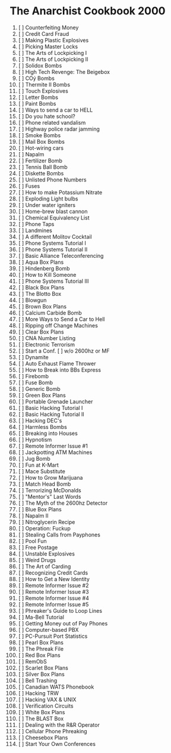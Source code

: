 # The Anarchist Cookbook 2000

1. [ ] Counterfeiting Money
2. [ ] Credit Card Fraud
3. [ ] Making Plastic Explosives
4. [ ] Picking Master Locks
5. [ ] The Arts of Lockpicking I
6. [ ] The Arts of Lockpicking II
7. [ ] Solidox Bombs
8. [ ] High Tech Revenge: The Beigebox
9. [ ] COý Bombs
10. [ ] Thermite II Bombs
11. [ ] Touch Explosives
12. [ ] Letter Bombs
13. [ ] Paint Bombs
14. [ ] Ways to send a car to HELL
15. [ ] Do you hate school?
16. [ ] Phone related vandalism
17. [ ] Highway police radar jamming
18. [ ] Smoke Bombs
19. [ ] Mail Box Bombs
20. [ ] Hot-wiring cars
21. [ ] Napalm
22. [ ] Fertilizer Bomb
23. [ ] Tennis Ball Bomb
24. [ ] Diskette Bombs
25. [ ] Unlisted Phone Numbers
26. [ ] Fuses
27. [ ] How to make Potassium Nitrate
28. [ ] Exploding Light bulbs
29. [ ] Under water igniters
30. [ ] Home-brew blast cannon
31. [ ] Chemical Equivalency List
32. [ ] Phone Taps
33. [ ] Landmines
34. [ ] A different Molitov Cocktail
35. [ ] Phone Systems Tutorial I
36. [ ] Phone Systems Tutorial II
37. [ ] Basic Alliance Teleconferencing
38. [ ] Aqua Box Plans
39. [ ] Hindenberg Bomb
40. [ ] How to Kill Someone
41. [ ] Phone Systems Tutorial III
42. [ ] Black Box Plans
43. [ ] The Blotto Box
44. [ ] Blowgun
45. [ ] Brown Box Plans
46. [ ] Calcium Carbide Bomb
47. [ ] More Ways to Send a Car to Hell
48. [ ] Ripping off Change Machines
49. [ ] Clear Box Plans
50. [ ] CNA Number Listing
51. [ ] Electronic Terrorism
52. [ ] Start a Conf. [ ]  w/o 2600hz or MF
53. [ ] Dynamite
54. [ ] Auto Exhaust Flame Thrower
55. [ ] How to Break into BBs Express
56. [ ] Firebomb
57. [ ] Fuse Bomb
58. [ ] Generic Bomb
59. [ ] Green Box Plans
60. [ ] Portable Grenade Launcher
61. [ ] Basic Hacking Tutorial I
62. [ ] Basic Hacking Tutorial II
63. [ ] Hacking DEC's
64. [ ] Harmless Bombs
65. [ ] Breaking into Houses
66. [ ] Hypnotism
67. [ ] Remote Informer Issue #1
68. [ ] Jackpotting ATM Machines
69. [ ] Jug Bomb
70. [ ] Fun at K-Mart
71. [ ] Mace Substitute
72. [ ] How to Grow Marijuana
73. [ ] Match Head Bomb
74. [ ] Terrorizing McDonalds
75. [ ] "Mentor's" Last Words
76. [ ] The Myth of the 2600hz Detector
77. [ ] Blue Box Plans
78. [ ] Napalm II
79. [ ] Nitroglycerin Recipe
80. [ ] Operation: Fuckup
81. [ ] Stealing Calls from Payphones
82. [ ] Pool Fun
83. [ ] Free Postage
84. [ ] Unstable Explosives
85. [ ] Weird Drugs
86. [ ] The Art of Carding
87. [ ] Recognizing Credit Cards
88. [ ] How to Get a New Identity
89. [ ] Remote Informer Issue #2
90. [ ] Remote Informer Issue #3
91. [ ] Remote Informer Issue #4
92. [ ] Remote Informer Issue #5
93. [ ] Phreaker's Guide to Loop Lines
94. [ ] Ma-Bell Tutorial
95. [ ] Getting Money out of Pay Phones
96. [ ] Computer-based PBX
97. [ ] PC-Pursuit Port Statistics
98. [ ] Pearl Box Plans
99. [ ] The Phreak File
100. [ ] Red Box Plans
101. [ ] RemObS
102. [ ] Scarlet Box Plans
103. [ ] Silver Box Plans
104. [ ] Bell Trashing
105. [ ] Canadian WATS Phonebook
106. [ ] Hacking TRW
107. [ ] Hacking VAX & UNIX
108. [ ] Verification Circuits
109. [ ] White Box Plans
110. [ ] The BLAST Box
111. [ ] Dealing with the R&R Operator
112. [ ] Cellular Phone Phreaking
113. [ ] Cheesebox Plans
114. [ ] Start Your Own Conferences